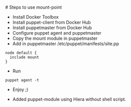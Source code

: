 # Steps to use mount-point

- Install Docker Toolbox
- Install puppet-client from Docker Hub
- Install puppetmaster from Docker Hub
- Configure puppet agent and puppetmaster
- Copy the mount module in puppetmaster
- Add in puppetmaster /etc/puppet/manifests/site.pp
```
node default {
  include mount
}
```
- Run
```
puppet agent -t
```
- Enjoy ;)

- Added puppet-module using Hiera without shell script.
